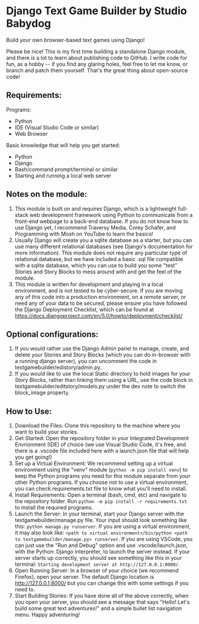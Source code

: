 # Django Text Game Builder by Studio Babydog
Build your own browser-based text games using Django!

Please be nice! This is my first time building a standalone Django module, and there is a lot to learn about publishing code to GitHub. I write code for fun, as a hobby -- if you find any glaring holes, feel free to let me know, or branch and patch them yourself. That's the great thing about open-source code!

## Requirements:
Programs:
* Python
* IDE (Visual Studio Code or similar)
* Web Browser

Basic knowledge that will help you get started:
* Python
* Django
* Bash/command prompt/terminal or similar
* Starting and running a local web server

## Notes on the module:
1. This module is built on and requires Django, which is a lightweight full-stack web development framework using Python to communicate from a front-end webpage to a back-end database. If you do not know how to use Django yet, I recommend Traversy Media, Corey Schafer, and Programming with Mosh on YouTube to learn the basics!
2. Usually Django will create you a sqlite database as a starter, but you can use many different relational databases (see Django's documentation for more information). This module does not require any particular type of relational database, but we have included a basic .sql file compatible with a sqlite database, which you can use to build you some "test" Stories and Story Blocks to mess around with and get the feel of the module.
3. This module is written for development and playing in a local environment, and is not tested to be cyber-secure. If you are moving any of this code into a production environment, on a remote server, or need any of your data to be secured, please ensure you have followed the Django Deployment Checklist, which can be found at https://docs.djangoproject.com/en/5.0/howto/deployment/checklist/

## Optional configurations:
1. If you would rather use the Django Admin panel to manage, create, and delete your Stories and Story Blocks (which you can do in-browser with a running django server), you can uncomment the code in textgamebuilder/edistory/admin.py.
2. If you would like to use the local Static directory to hold images for your Story Blocks, rather than linking them using a URL, use the code block in textgamebuilder/editstory/models.py under the dev note to switch the block_image property.

## How to Use:
1. Download the Files: Clone this repository to the machine where you want to build your stories.
2. Get Started: Open the repository folder in your Integrated Development Envrionment (IDE) of choice (we use Visual Studio Code, it's free, and there is a .vscode file included here with a launch.json file that will help you get going!)
3. Set up a Virtual Environment: We recommend setting up a virtual environment using the "venv" module (`python -m pip install venv`) to keep the Python programs you need for this module separate from your other Python programs. If you choose not to use a virtual environment, you can check requirements.txt file to know what you'll need to install.
4. Install Requirements: Open a terminal (bash, cmd, etc) and navigate to the repository folder. Run `python -m pip install -r requirements.txt` to install the required programs. 
5. Launch the Server: In your terminal, start your Django server with the textgamebuilder/manage.py file. Your input should look something like this: `python manage.py runserver`. If you are using a virtual environment, it may also look like: `<path to virtual environment>/bin/python <path to textgamebuilder/manage.py> runserver`. If you are using VSCode, you can just use the "Run and Debug" option and use .vscode/launch.json, with the Python: Django interpreter, to launch the server instead. If your server starts up correctly, you should see something like this in your terminal: `Starting development server at http://127.0.0.1:8000/`.
6. Open Running Server: In a browser of your choice (we recommend Firefox), open your server. The default Django location is http://127.0.0.1:8000/ but you can change this with some settings if you need to.
7. Start Building Stories: If you have done all of the above correctly, when you open your server, you should see a message that says "Hello! Let's build some great text adventures!" and a simple bullet list navigation menu. Happy adventuring!
